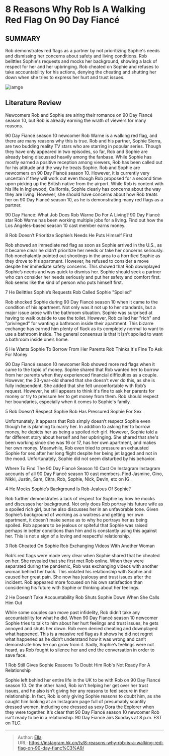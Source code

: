 # 8 Reasons Why Rob Is A Walking Red Flag On 90 Day Fiancé


## SUMMARY 


 Rob demonstrates red flags as a partner by not prioritizing Sophie&#39;s needs and dismissing her concerns about safety and living conditions. 
 Rob belittles Sophie&#39;s requests and mocks her background, showing a lack of respect for her and her upbringing. 
 Rob cheated on Sophie and refuses to take accountability for his actions, denying the cheating and shutting her down when she tries to express her hurt and trust issues. 

![iamge](https://static1.srcdn.com/wordpress/wp-content/uploads/2023/11/8-reasons-why-rob-is-a-walking-red-flag-on-90-day-fiance.jpg)

## Literature Review
Newcomers Rob and Sophie are airing their romance on 90 Day Fiancé season 10, but Rob is already earning the wrath of viewers for many reasons.




90 Day Fiancé season 10 newcomer Rob Warne is a walking red flag​​​​​​, and there are many reasons why this is true. Rob and his partner, Sophie Sierra, are two budding reality TV stars who are starring in popular series. Though they have only appeared in two episodes, so far, Rob and Sophie are already being discussed heavily among the fanbase. While Sophie has mostly earned a positive reception among viewers, Rob has been called out for his attitude and the way he treats Sophie.
Rob and Sophie are newcomers on 90 Day Fiancé season 10. However, it is currently very uncertain if they will work out even though Rob proposed for a second time upon picking up the British native from the airport. While Rob is content with his life in Inglewood, California, Sophie clearly has concerns about the way they are living. However, she should have concerns about how Rob treats her on 90 Day Fiancé season 10, as he is demonstrating many red flags as a partner.
            
 
 90 Day Fiancé: What Job Does Rob Warne Do For A Living? 
90 Day Fiancé star Rob Warne has been working multiple jobs for a living. Find out how the Los Angeles-based season 10 cast member earns money.













 








 8  Rob Doesn’t Prioritize Sophie’s Needs 
He Puts Himself First


 







Rob showed an immediate red flag as soon as Sophie arrived in the U.S., as it became clear he didn’t prioritize her needs or take her concerns seriously. Rob nonchalantly pointed out shootings in the area to a horrified Sophie as they drove to his apartment. However, he refused to consider a move despite her immediate safety concerns. This showed that Rob downplayed Sophie’s needs and was quick to dismiss her. Sophie should seek a partner who can consider her needs seriously and put her safety and comfort first. Rob seems like the kind of person who puts himself first.





 7  He Belittles Sophie’s Requests 
Rob Called Sophie &#34;Spoiled&#34;
        

Rob shocked Sophie during 90 Day Fiancé season 10 when it came to the condition of his apartment. Not only was it not up to her standards, but a major issue arose with the bathroom situation. Sophie was surprised at having to walk outside to use the toilet. However, Rob called her &#34;rich&#34; and &#34;privileged&#34; for wanting a bathroom inside their apartment. This bizarre exchange has earned him plenty of flack as its completely normal to want to use a bathroom inside. The general consensus is that it isn’t spoiled to want a bathroom inside one’s home.





 6  He Wants Sophie To Borrow From Her Parents 
Rob Thinks It&#39;s Fine To Ask For Money
        

90 Day Fiancé season 10 newcomer Rob showed more red flags when it came to the topic of money. Sophie shared that Rob wanted her to borrow from her parents when they experienced financial difficulties as a couple. However, the 23-year-old shared that she doesn’t ever do this, as she is fully independent. She added that she felt uncomfortable with Rob’s request. However, he still appears to think it&#39;s fine to ask her parents for money or try to pressure her to get money from them. Rob should respect her boundaries, especially when it comes to Sophie&#39;s family.





 5  Rob Doesn’t Respect Sophie 
Rob Has Pressured Sophie For Sex
        

Unfortunately, it appears that Rob simply doesn’t respect Sophie even though he is planning to marry her. In addition to asking her to borrow money, he depicts her as being a spoiled rich girl. However, Sophie told a far different story about herself and her upbringing. She shared that she&#39;s been working since she was 16 or 17, has her own apartment, and makes her own money. Meanwhile, Rob even tried to pressure an exhausted Sophie for sex after her long flight despite her being jet lagged and not in the mood. Unfortunately, Sophie did not seem disturbed by his behavior.
            
 
 Where To Find The 90 Day Fiancé Season 10 Cast On Instagram 
Instagram accounts of all 90 Day Fiancé season 10 cast members. Find Jasmine, Gino, Nikki, Justin, Sam, Citra, Rob, Sophie, Nick, Devin, etc on IG.









 4  He Mocks Sophie’s Background 
Is Rob Jealous Of Sophie?
        

Rob further demonstrates a lack of respect for Sophie by how he mocks and discusses her background. Not only does Rob portray his future wife as a spoiled rich girl, but he also discusses her in an unfavorable tone. Given Sophie’s background of working as a waitress and getting her own apartment, it doesn’t make sense as to why he portrays her as being spoiled. Rob appears to be jealous or spiteful that Sophie was raised perhaps in better conditions than him and is constantly using this against her. This is not a sign of a loving and respectful relationship.





 3  Rob Cheated On Sophie 
Rob Exchanging Videos With Another Woman


 







Rob’s red flags were made very clear when Sophie shared that he cheated on her. She revealed that she first met Rob online. When they were separated during the pandemic, Rob was exchanging videos with another woman behind her back. This violated his relationship with Sophie and caused her great pain. She now has jealousy and trust issues after the incident. Rob appeared more focused on his own satisfaction than considering his future with Sophie or thinking about her feelings.





 2  He Doesn’t Take Accountability 
Rob Shuts Sophie Down When She Calls Him Out


While some couples can move past infidelity, Rob didn’t take any accountability for what he did. When 90 Day Fiancé season 10 newcomer Sophie tries to talk to him about her hurt feelings and trust issues, he gets annoyed and shuts her down. Rob even denied cheating and downplayed what happened. This is a massive red flag as it shows he did not regret what happened as he didn’t understand how it was wrong and can’t demonstrate how he can grow from it. Sadly, Sophie’s feelings were not heard, as Rob fought to silence her and end the conversation in order to save face.





 1  Rob Still Gives Sophie Reasons To Doubt Him 
Rob&#39;s Not Ready For A Relationship


Sophie left behind her entire life in the UK to be with Rob on 90 Day Fiancé season 10. On the other hand, Rob isn’t helping her get over her trust issues, and he also isn’t giving her any reasons to feel secure in their relationship. In fact, Rob is only giving Sophie reasons to doubt him, as she caught him looking at an Instagram page full of presumably scantily dressed women, including one dressed as sexy Dora the Explorer when they were together. It&#39;s clear that 90 Day Fiancé season 10 newcomer Rob isn’t ready to be in a relationship.
90 Day Fiancé airs Sundays at 8 p.m. EST on TLC. 


---

> Author: [Ella](https://instagram.hk.cn/)  
> URL: https://instagram.hk.cn/tv/8-reasons-why-rob-is-a-walking-red-flag-on-90-day-fianc%C3%A9/  


